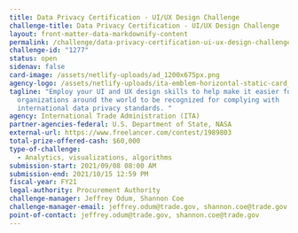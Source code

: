 ```yaml
---
title: Data Privacy Certification - UI/UX Design Challenge
challenge-title: Data Privacy Certification - UI/UX Design Challenge
layout: front-matter-data-markdownify-content
permalink: /challenge/data-privacy-certification-ui-ux-design-challenge/
challenge-id: "1277"
status: open
sidenav: false
card-image: /assets/netlify-uploads/ad_1200x675px.png
agency-logo: /assets/netlify-uploads/ita-emblem-horizontal-static-card_3.png
tagline: "Employ your UI and UX design skills to help make it easier for
  organizations around the world to be recognized for complying with
  international data privacy standards. "
agency: International Trade Administration (ITA)
partner-agencies-federal: U.S. Department of State, NASA
external-url: https://www.freelancer.com/contest/1989803
total-prize-offered-cash: $60,000
type-of-challenge:
  - Analytics, visualizations, algorithms
submission-start: 2021/09/08 08:00 AM
submission-end: 2021/10/15 12:59 PM
fiscal-year: FY21
legal-authority: Procurement Authority
challenge-manager: Jeffrey Odum, Shannon Coe
challenge-manager-email: jeffrey.odum@trade.gov, shannon.coe@trade.gov
point-of-contact: jeffrey.odum@trade.gov, shannon.coe@trade.gov
---
```

